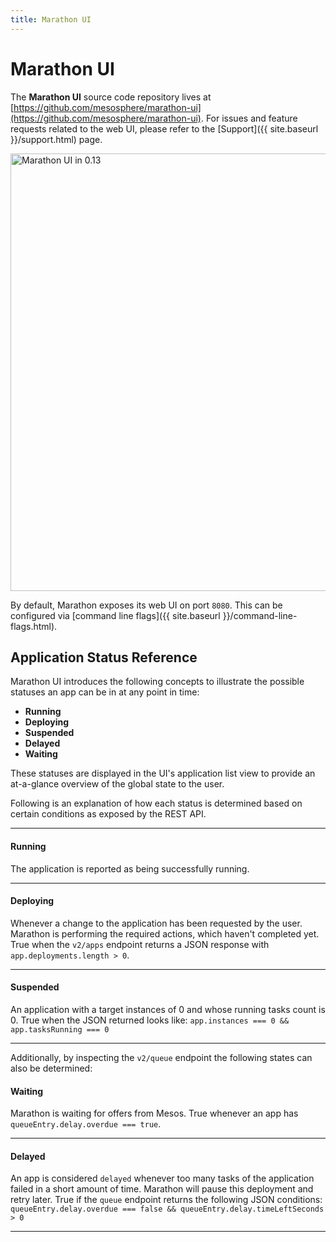 ```yaml
---
title: Marathon UI
---
```


# Marathon UI

The **Marathon UI** source code repository lives at [https://github.com/mesosphere/marathon-ui](https://github.com/mesosphere/marathon-ui).
For issues and feature requests related to the web UI, please refer to the [Support]({{ site.baseurl }}/support.html) page.

<img src="{{ site.baseurl }}/img/marathon-ui-0.13.png" width="700" alt="Marathon UI in 0.13">

By default, Marathon exposes its web UI on port `8080`. This can be configured
via [command line flags]({{ site.baseurl }}/command-line-flags.html).

## Application Status Reference
Marathon UI introduces the following concepts to illustrate the possible statuses
an app can be in at any point in time:

- **Running**
- **Deploying**
- **Suspended**
- **Delayed**
- **Waiting**

These statuses are displayed in the UI's application list view to provide an
at-a-glance overview of the global state to the user.

Following is an explanation of how each status is determined based on certain
conditions as exposed by the REST API.

-----------

#### Running
The application is reported as being successfully running.

-----------

#### Deploying
Whenever a change to the application has been requested by the user. Marathon is
performing the required actions, which haven't completed yet.
True when the `v2/apps` endpoint returns a JSON response with
`app.deployments.length > 0`.

-----------

#### Suspended
An application with a target instances of 0 and whose running tasks count is 0.
True when the JSON returned looks like:
`app.instances === 0 && app.tasksRunning === 0`

-----------

Additionally, by inspecting the `v2/queue` endpoint the following states can
also be determined:

#### Waiting
Marathon is waiting for offers from Mesos. True whenever an app has
`queueEntry.delay.overdue === true`.

-----------

#### Delayed
An app is considered `delayed` whenever too many tasks of the application failed
 in a short amount of time. Marathon will pause this deployment and retry later.
True if the `queue` endpoint returns the
following JSON conditions:
`queueEntry.delay.overdue === false && queueEntry.delay.timeLeftSeconds > 0`

-----------


